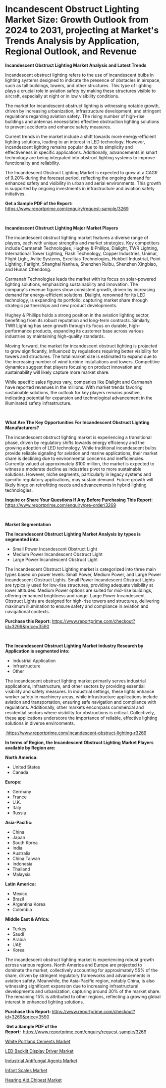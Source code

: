 <p><h1>Incandescent Obstruct Lighting Market Size: Growth Outlook from 2024 to 2031, projecting at Market's Trends Analysis by Application, Regional Outlook, and Revenue</h1></p><p><strong>Incandescent Obstruct Lighting Market Analysis and Latest Trends</strong></p>
<p><p>Incandescent obstruct lighting refers to the use of incandescent bulbs in lighting systems designed to indicate the presence of obstacles in airspace, such as tall buildings, towers, and other structures. This type of lighting plays a crucial role in aviation safety by making these structures visible to aircraft, especially at night or in low visibility conditions.</p><p>The market for incandescent obstruct lighting is witnessing notable growth, driven by increasing urbanization, infrastructure development, and stringent regulations regarding aviation safety. The rising number of high-rise buildings and antennas necessitates effective obstruction lighting solutions to prevent accidents and enhance safety measures.</p><p>Current trends in the market include a shift towards more energy-efficient lighting solutions, leading to an interest in LED technology. However, incandescent lighting remains popular due to its simplicity and effectiveness in specific applications. Additionally, advancements in smart technology are being integrated into obstruct lighting systems to improve functionality and reliability.</p><p>The Incandescent Obstruct Lighting Market is expected to grow at a CAGR of 9.20% during the forecast period, reflecting the ongoing demand for enhanced safety and visibility in urban and aerial environments. This growth is supported by ongoing investments in infrastructure and aviation safety initiatives.</p></p>
<p><strong>Get a Sample PDF of the Report:&nbsp;</strong> <a href="https://www.reportprime.com/enquiry/request-sample/3269">https://www.reportprime.com/enquiry/request-sample/3269</a></p>
<p>&nbsp;</p>
<p><strong>Incandescent Obstruct Lighting Major Market Players</strong></p>
<p><p>The incandescent obstruct lighting market features a diverse range of players, each with unique strengths and market strategies. Key competitors include Carmanah Technologies, Hughey & Phillips, Dialight, TWR Lighting, International Tower Lighting, Flash Technology, Copper Industries, Unimar, Flight Light, Avlite Systems, Excelitas Technologies, Hubbell Industrial, Point Lighting, Farlight, Shanghai Nanhua, Shenzhen Ruibu, Shenzhen Xingbiao, and Hunan Chendong.</p><p>Carmanah Technologies leads the market with its focus on solar-powered lighting solutions, emphasizing sustainability and innovation. The company's revenue figures show consistent growth, driven by increasing demand for energy-efficient solutions. Dialight, renowned for its LED technology, is expanding its portfolio, capturing market share through strategic partnerships and new product developments.</p><p>Hughey & Phillips holds a strong position in the aviation lighting sector, benefiting from its robust reputation and long-term contracts. Similarly, TWR Lighting has seen growth through its focus on durable, high-performance products, expanding its customer base across various industries by maintaining high-quality standards.</p><p>Moving forward, the market for incandescent obstruct lighting is projected to grow significantly, influenced by regulations requiring better visibility for towers and structures. The total market size is estimated to expand due to the increasing number of wind turbine installations and towers. Competitive dynamics suggest that players focusing on product innovation and sustainability will likely capture more market share.</p><p>While specific sales figures vary, companies like Dialight and Carmanah have reported revenues in the millions. With market trends favoring sustainable solutions, the outlook for key players remains positive, indicating potential for expansion and technological advancement in the illuminated safety infrastructure.</p></p>
<p>&nbsp;</p>
<p><strong>What Are The Key Opportunities For Incandescent Obstruct Lighting Manufacturers?</strong></p>
<p><p>The incandescent obstruct lighting market is experiencing a transitional phase, driven by regulatory shifts towards energy efficiency and the growing adoption of LED technology. While traditional incandescent bulbs provide reliable signaling for aviation and marine applications, their market share is declining due to environmental concerns and inefficiencies. Currently valued at approximately $100 million, the market is expected to witness a moderate decline as industries pivot to more sustainable solutions. However, niche segments, particularly in legacy systems and specific regulatory applications, may sustain demand. Future growth will likely hinge on retrofitting needs and advancements in hybrid lighting technologies.</p></p>
<p><strong>Inquire or Share Your Questions If Any Before Purchasing This Report:</strong> <a href="https://www.reportprime.com/enquiry/pre-order/3269">https://www.reportprime.com/enquiry/pre-order/3269</a></p>
<p>&nbsp;</p>
<p><strong>Market Segmentation</strong></p>
<p><strong>The Incandescent Obstruct Lighting Market Analysis by types is segmented into:</strong></p>
<p><ul><li>Small Power Incandescent Obstruct Light</li><li>Medium Power Incandescent Obstruct Light</li><li>Large Power Incandescent Obstruct Light</li></ul></p>
<p><p>The Incandescent Obstruct Lighting market is categorized into three main types based on power levels: Small Power, Medium Power, and Large Power Incandescent Obstruct Lights. Small Power Incandescent Obstruct Lights are typically used for low-rise structures, providing adequate visibility at lower altitudes. Medium Power options are suited for mid-rise buildings, offering enhanced brightness and range. Large Power Incandescent Obstruct Lights are designed for high-rise towers and structures, delivering maximum illumination to ensure safety and compliance in aviation and navigational contexts.</p></p>
<p><strong>Purchase this Report:&nbsp;</strong><a href="https://www.reportprime.com/checkout?id=3269&price=3590">https://www.reportprime.com/checkout?id=3269&price=3590</a></p>
<p>&nbsp;</p>
<p><strong>The Incandescent Obstruct Lighting Market Industry Research by Application is segmented into:</strong></p>
<p><ul><li>Industrial Application</li><li>Infrastructure</li><li>Other</li></ul></p>
<p><p>The incandescent obstruct lighting market primarily serves industrial applications, infrastructure, and other sectors by providing essential visibility and safety measures. In industrial settings, these lights enhance worker safety in machinery areas, while infrastructure applications include aviation and transportation, ensuring safe navigation and compliance with regulations. Additionally, other markets encompass commercial and residential sectors where visibility for obstructions is critical. Collectively, these applications underscore the importance of reliable, effective lighting solutions in diverse environments.</p></p>
<p><a href="https://www.reportprime.com/incandescent-obstruct-lighting-r3269">&nbsp;https://www.reportprime.com/incandescent-obstruct-lighting-r3269</a></p>
<p><strong>In terms of Region, the Incandescent Obstruct Lighting Market Players available by Region are:</strong></p>
<p>
    <p> <strong> North America: </strong>
        <ul>
            <li>United States</li>
            <li>Canada</li>
        </ul>
        </p> 
    <p> <strong> Europe: </strong>
        <ul>
            <li>Germany</li>
            <li>France</li>
            <li>U.K.</li>
            <li>Italy</li>
            <li>Russia</li>
        </ul>
        </p> 
    <p> <strong> Asia-Pacific: </strong>
        <ul>
            <li>China</li>
            <li>Japan</li>
            <li>South Korea</li>
            <li>India</li>
            <li>Australia</li>
            <li>China Taiwan</li>
            <li>Indonesia</li>
            <li>Thailand</li>
            <li>Malaysia</li>
        </ul>
        </p> 
    <p> <strong> Latin America: </strong>
        <ul>
            <li>Mexico</li>
            <li>Brazil</li>
            <li>Argentina Korea</li>
            <li>Colombia</li>
        </ul>
        </p> 
    <p> <strong> Middle East & Africa: </strong>
        <ul>
            <li>Turkey</li>
            <li>Saudi</li>
            <li>Arabia</li>
            <li>UAE</li>
            <li>Korea</li>
        </ul>
    </p>
    </p>
<p><p>The incandescent obstruct lighting market is experiencing robust growth across various regions. North America and Europe are projected to dominate the market, collectively accounting for approximately 55% of the share, driven by stringent regulatory frameworks and advancements in aviation safety. Meanwhile, the Asia-Pacific region, notably China, is also witnessing significant expansion due to increasing infrastructural developments and urbanization, capturing around 30% of the market share. The remaining 15% is attributed to other regions, reflecting a growing global interest in enhanced lighting solutions.</p></p>
<p><strong>Purchase this Report: </strong><a href="https://www.reportprime.com/checkout?id=3269&price=3590">https://www.reportprime.com/checkout?id=3269&price=3590</a></p>
<p>&nbsp;<strong>Get a Sample PDF of the Report:&nbsp;&nbsp;</strong><a href="https://www.reportprime.com/enquiry/request-sample/3269">https://www.reportprime.com/enquiry/request-sample/3269</a></p>
<p><strong></strong></p>
<p><p><a href="https://issuu.com/reportprime-2/docs/white-portland-cements-market-size-_2eee93175c6612">White Portland Cements Market</a></p><p><a href="https://github.com/ChiragRp1/Market-Research-Report-List-6/blob/main/led-backlit-display-driver-market.md">LED Backlit Display Driver Market</a></p><p><a href="https://issuu.com/reportprime-2/docs/industrial-antifungal-agents-market_6d1cd43f44f86f">Industrial Antifungal Agents Market</a></p><p><a href="https://www.linkedin.com/pulse/emerging-infant-scales-market-opportunities-analysis-rpslc?trackingId=yUdtBOXWS5uws0jm23qsFA%3D%3D">Infant Scales Market</a></p><p><a href="https://github.com/LaurenShaw586/Market-Research-Report-List-1/blob/main/hearing-aid-chipest-market.md">Hearing Aid Chipest Market</a></p></p>